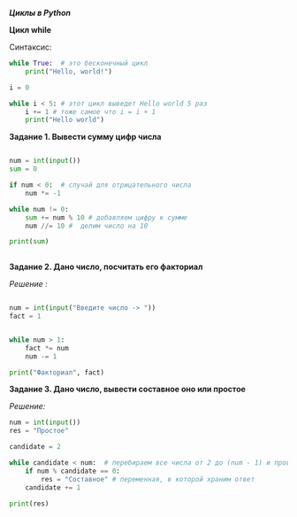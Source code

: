 ***Циклы в Python***


**Цикл while**

Синтаксис: 

```python
while True:  # это бесконечный цикл
    print("Hello, world!")

i = 0

while i < 5: # этот цикл выведет Hello world 5 раз
    i += 1 # тоже самое что i = i + 1
    print("Hello world")


```

**Задание 1. Вывести сумму цифр числа**

```python

num = int(input())
sum = 0

if num < 0:  # случай для отрицательного числа
    num *= -1

while num != 0:
    sum += num % 10 # добавляем цифру к сумме 
    num //= 10 #  делим число на 10 

print(sum)
    

```

**Задание 2. Дано число, посчитать его факториал**

*Решение :*

```python

num = int(input("Введите число -> "))
fact = 1


while num > 1:
    fact *= num
    num -= 1

print("Факториал", fact)

```

**Задание 3. Дано число, вывести составное оно или простое**

*Решение:*

```python
num = int(input())
res = "Простое"

candidate = 2

while candidate < num:  # перебираем все числа от 2 до (num - 1) и проверяеи делится ли num на них
    if num % candidate == 0:
        res = "Составное" # переменная, в которой храним ответ
    candidate += 1

print(res)
```
